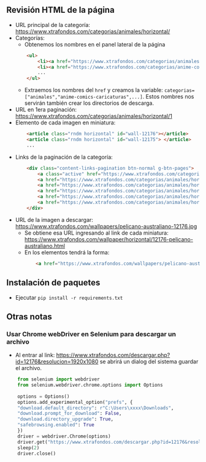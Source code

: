 

## Revisión HTML de la página
- URL principal de la categoría: https://www.xtrafondos.com/categorias/animales/horizontal/
- Categorías:
    - Obtenemos los nombres en el panel lateral de la página
    ```html
        <ul>
            <li><a href="https://www.xtrafondos.com/categorias/animales/horizontal/1"> </a></li>
            <li><a href="https://www.xtrafondos.com/categorias/anime-comics-caricaturas/horizontal/1"> </a></li>
            ...
        </ul>
    ```
    - Extraemos los nombres del `href` y creamos la variable: `categorias=["animales","anime-comics-caricaturas",...]`. Estos nombres nos
       servirán también crear los directorios de descarga.
- URL en 1era paginación: https://www.xtrafondos.com/categorias/animales/horizontal/1
- Elemento de cada imagen en miniatura:
    ```html
        <article class="rndm horizontal" id="wall-12176"></article>
        <article class="rndm horizontal" id="wall-12175"> </article>
        ...
    ```
- Links de la paginación de la categoría:
    ```html
        <div class="content-links-pagination btn-normal g-btn-pages"> 
            <a class="active" href="https://www.xtrafondos.com/categorias/animales/horizontal/1">1</a>
            <a href="https://www.xtrafondos.com/categorias/animales/horizontal/2">2</a>
            <a href="https://www.xtrafondos.com/categorias/animales/horizontal/3">3</a>
            <a href="https://www.xtrafondos.com/categorias/animales/horizontal/4">4</a>
            <a href="https://www.xtrafondos.com/categorias/animales/horizontal/5">5</a>
            <a href="https://www.xtrafondos.com/categorias/animales/horizontal/15">15</a> 
        </div>
    ```
- URL de la imagen a descargar: https://www.xtrafondos.com/wallpapers/pelicano-australiano-12176.jpg
    - Se obtiene esa URL ingresando al link de cada miniatura: https://www.xtrafondos.com/wallpaper/horizontal/12176-pelicano-australiano.html
    - En los elementos tendrá la forma:
        ```html
            <a href="https://www.xtrafondos.com/wallpapers/pelicano-australiano-12176.jpg" itemprop="contentUrl" data-size="3840x2160"> </a>
        ```

## Instalación de paquetes
- Ejecutar `pip install -r requirements.txt`

## Otras notas
### Usar Chrome webDriver en Selenium para descargar un archivo
- Al entrar al link: https://www.xtrafondos.com/descargar.php?id=12176&resolucion=1920x1080 se abrirá un dialog del sistema guardar el archivo.
```py
    from selenium import webdriver
    from selenium.webdriver.chrome.options import Options
    
    options = Options()
    options.add_experimental_option("prefs", {
    "download.default_directory": r"C:\Users\xxxx\Downloads",
    "download.prompt_for_download": False,
    "download.directory_upgrade": True,
    "safebrowsing.enabled": True
    })
    driver = webdriver.Chrome(options)
    driver.get("https://www.xtrafondos.com/descargar.php?id=12176&resolucion=1920x1080")
    sleep(2)
    driver.close()
```
